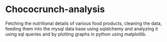 # Chococrunch-analysis
Fetching the nutritional details of various food products, cleaning the data, feeding them into the mysql data base using sqlalchemy and analyzing it using sql queries and by plotting graphs  in python using matplotlib.
